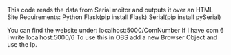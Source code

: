 This code reads the data from Serial moitor and outputs it over an HTML Site
Requirements:
    Python
    Flask(pip install Flask)
    Serial(pip install pySerial)
    
You can find the website under: localhost:5000/ComNumber
If I have com 6 i write localhost:5000/6
To use this in OBS add a new Browser Object and use the Ip.
